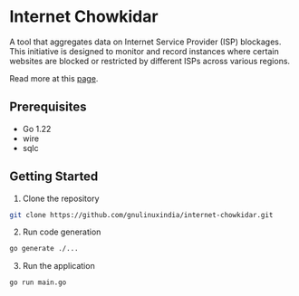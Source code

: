 # Internet Chowkidar
A tool that aggregates data on Internet Service Provider (ISP)
blockages. This initiative is designed to monitor and record instances
where certain websites are blocked or restricted by different ISPs
across various regions.

Read more at this [page](https://gnulinuxindia.sh/blog/plans-for-june-24/).

## Prerequisites
- Go 1.22
- wire
- sqlc

## Getting Started
1. Clone the repository
```bash
git clone https://github.com/gnulinuxindia/internet-chowkidar.git
```

2. Run code generation
```bash
go generate ./...
```

3. Run the application
```bash
go run main.go
```
